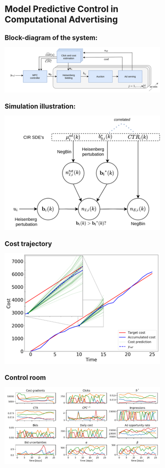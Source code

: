 # Model Predictive Control in Computational Advertising

## Block-diagram of the system:
![alt text](https://github.com/bhastrup/mpc-project/blob/master/block_diagram/mpc_bloc_diagram.png)

## Simulation illustration:
![alt text](https://github.com/bhastrup/mpc-project/blob/master/block_diagram/params.png)

## Cost trajectory
![alt text](https://github.com/bhastrup/mpc-project/blob/master/plots/cost_plot.png)

## Control room
![alt text](https://github.com/bhastrup/mpc-project/blob/master/plots/control_room.png)

